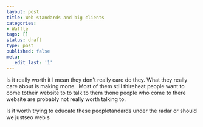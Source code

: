 ```yaml
---
layout: post
title: Web standards and big clients
categories:
- Waffle
tags: []
status: draft
type: post
published: false
meta:
  _edit_last: '1'
---
```

Is it really worth it I mean they don't really care do they. What they really care about is making mone.  Most of them still thireheat people want to come totheir website to to talk to them thone people who come to there website are probably not really worth talking to.

Is it worth trying to educate these peopletandards under the radar or should we justseo web s
